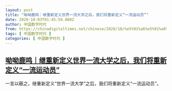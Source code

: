 ```yaml
---
layout: post
title: "呦呦鹿鸣｜继重新定义世界一流大学之后，我们将重新定义“一流运动员”"
date: 2020-10-03T01:45:59.000Z
author: 中国数字时代
from: https://chinadigitaltimes.net/chinese/2020/10/%e5%91%a6%e5%91%a6%e9%b9%bf%e9%b8%a3%ef%bd%9c%e7%bb%a7%e9%87%8d%e6%96%b0%e5%ae%9a%e4%b9%89%e4%b8%96%e7%95%8c%e4%b8%80%e6%b5%81%e5%a4%a7%e5%ad%a6%e4%b9%8b%e5%90%8e%ef%bc%8c%e6%88%91%e4%bb%ac%e5%b0%86/
tags: [ 中国数字时代 ]
categories: [ 中国数字时代 ]
---
```

<!--1601689559000-->
[呦呦鹿鸣｜继重新定义世界一流大学之后，我们将重新定义“一流运动员”](https://chinadigitaltimes.net/chinese/2020/10/%e5%91%a6%e5%91%a6%e9%b9%bf%e9%b8%a3%ef%bd%9c%e7%bb%a7%e9%87%8d%e6%96%b0%e5%ae%9a%e4%b9%89%e4%b8%96%e7%95%8c%e4%b8%80%e6%b5%81%e5%a4%a7%e5%ad%a6%e4%b9%8b%e5%90%8e%ef%bc%8c%e6%88%91%e4%bb%ac%e5%b0%86/)
------

<div>
一言以蔽之，继重新定义“世界一流大学”之后，我们将重新定义“一流运动员”。
</div>
